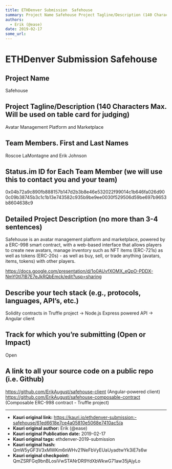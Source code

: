 ```yaml
---
title: ETHDenver Submission  Safehouse
summary: Project Name Safehouse Project Tagline/Description (140 Characters Max. Will be used on table card for judging) Avatar Management Platform and Marketplace Team Members. First and Last Names Roscoe LaMontagne and Erik Johnson Status.im ID for Each Team Member (we will use this to contact you and your team) 0x04b72a9c890fb888157b147d2b3b8e46e532022f99014c1b646fa026d900c09b38745b3c1c1b13e743582c935b9be9ee0030f529506d59be697b9653b8604638c9 Detailed Project Description (no more than 3-4 sentences) Sa
authors:
  - Erik (@ease)
date: 2019-02-17
some_url: 
---
```


# ETHDenver Submission  Safehouse


## Project Name
Safehouse

## Project Tagline/Description (140 Characters Max. Will be used on table card for judging)
Avatar Management Platform and Marketplace

## Team Members. First and Last Names
Roscoe LaMontagne and Erik Johnson

## Status.im ID for Each Team Member (we will use this to contact you and your team)
0x04b72a9c890fb888157b147d2b3b8e46e532022f99014c1b646fa026d900c09b38745b3c1c1b13e743582c935b9be9ee0030f529506d59be697b9653b8604638c9

## Detailed Project Description (no more than 3-4 sentences)

Safehouse is an avatar management platform and marketplace, powered by a ERC-998 smart contract, with a web-based  interface that allows players to create new avatars, manage inventory such as NFT items (ERC-721s) as well as tokens (ERC-20s) - as well as buy, sell, or trade anything (avatars, items, tokens) with other players.

https://docs.google.com/presentation/d/1o0AUvfXOMX_eQpO-PDDX-NmY0tI7lB7E7eJkRQbEmck/edit?usp=sharing

## Describe your tech stack (e.g., protocols, languages, API’s, etc.)
Solidity contracts in Truffle project -> Node.js Express powered API -> Angular client

## Track for which you’re submitting (Open or Impact)
Open

## A link to all your source code on a public repo (i.e. Github)
https://github.com/ErikAugust/safehouse-client (Angular-powered client)
https://github.com/ErikAugust/safehouse-composable-contract (Composable ERC-998 contract - Truffle project)







---

- **Kauri original link:** https://kauri.io/ethdenver-submission:-safehouse/61ed6618e7ce4a05810e5068e7410ac5/a
- **Kauri original author:** Erik (@ease)
- **Kauri original Publication date:** 2019-02-17
- **Kauri original tags:** ethdenver-2019-submission
- **Kauri original hash:** QmW5yGF3V3xMWKm6nWHv21NeFbVyEUaUyadtwYk3iE7s6w
- **Kauri original checkpoint:** QmZSRFGq9bnBLosiVwSTANrDR9YdXbWkwG71aw35jAjyLo



